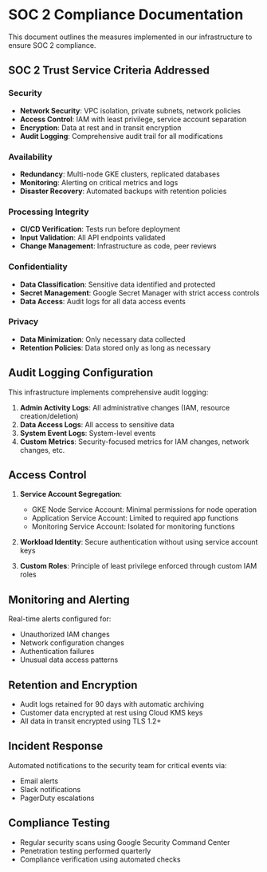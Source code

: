 # SOC 2 Compliance Documentation

This document outlines the measures implemented in our infrastructure to ensure SOC 2 compliance.

## SOC 2 Trust Service Criteria Addressed

### Security
- **Network Security**: VPC isolation, private subnets, network policies
- **Access Control**: IAM with least privilege, service account separation
- **Encryption**: Data at rest and in transit encryption
- **Audit Logging**: Comprehensive audit trail for all modifications

### Availability
- **Redundancy**: Multi-node GKE clusters, replicated databases
- **Monitoring**: Alerting on critical metrics and logs
- **Disaster Recovery**: Automated backups with retention policies

### Processing Integrity
- **CI/CD Verification**: Tests run before deployment
- **Input Validation**: All API endpoints validated
- **Change Management**: Infrastructure as code, peer reviews

### Confidentiality
- **Data Classification**: Sensitive data identified and protected
- **Secret Management**: Google Secret Manager with strict access controls
- **Data Access**: Audit logs for all data access events

### Privacy
- **Data Minimization**: Only necessary data collected
- **Retention Policies**: Data stored only as long as necessary

## Audit Logging Configuration

This infrastructure implements comprehensive audit logging:

1. **Admin Activity Logs**: All administrative changes (IAM, resource creation/deletion)
2. **Data Access Logs**: All access to sensitive data
3. **System Event Logs**: System-level events
4. **Custom Metrics**: Security-focused metrics for IAM changes, network changes, etc.

## Access Control

1. **Service Account Segregation**:
   - GKE Node Service Account: Minimal permissions for node operation
   - Application Service Account: Limited to required app functions
   - Monitoring Service Account: Isolated for monitoring functions

2. **Workload Identity**: Secure authentication without using service account keys

3. **Custom Roles**: Principle of least privilege enforced through custom IAM roles

## Monitoring and Alerting

Real-time alerts configured for:
- Unauthorized IAM changes
- Network configuration changes
- Authentication failures
- Unusual data access patterns

## Retention and Encryption

- Audit logs retained for 90 days with automatic archiving
- Customer data encrypted at rest using Cloud KMS keys
- All data in transit encrypted using TLS 1.2+

## Incident Response

Automated notifications to the security team for critical events via:
- Email alerts
- Slack notifications
- PagerDuty escalations

## Compliance Testing

- Regular security scans using Google Security Command Center
- Penetration testing performed quarterly
- Compliance verification using automated checks

